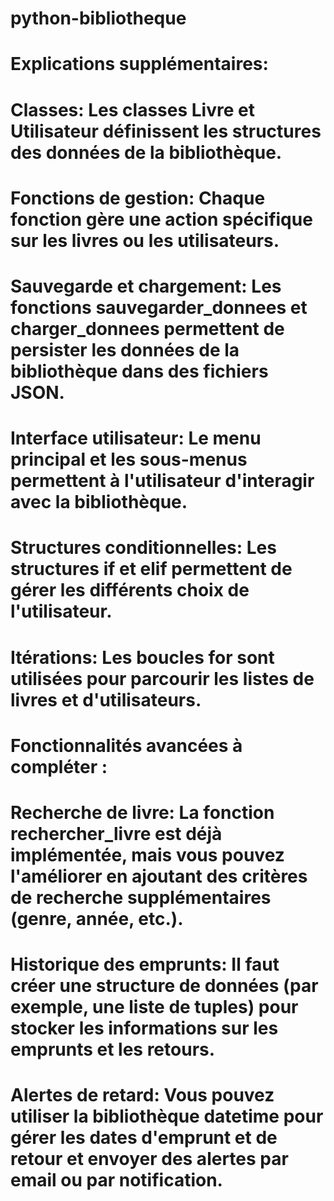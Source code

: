 # python-bibliotheque
# Explications supplémentaires:

# Classes: Les classes Livre et Utilisateur définissent les structures des données de la bibliothèque.
# Fonctions de gestion: Chaque fonction gère une action spécifique sur les livres ou les utilisateurs.
# Sauvegarde et chargement: Les fonctions sauvegarder_donnees et charger_donnees permettent de persister les données de la bibliothèque dans des fichiers JSON.
# Interface utilisateur: Le menu principal et les sous-menus permettent à l'utilisateur d'interagir avec la bibliothèque.
# Structures conditionnelles: Les structures if et elif permettent de gérer les différents choix de l'utilisateur.
# Itérations: Les boucles for sont utilisées pour parcourir les listes de livres et d'utilisateurs.

# Fonctionnalités avancées à compléter :

# Recherche de livre: La fonction rechercher_livre est déjà implémentée, mais vous pouvez l'améliorer en ajoutant des critères de recherche supplémentaires (genre, année, etc.).
# Historique des emprunts: Il faut créer une structure de données (par exemple, une liste de tuples) pour stocker les informations sur les emprunts et les retours.
# Alertes de retard: Vous pouvez utiliser la bibliothèque datetime pour gérer les dates d'emprunt et de retour et envoyer des alertes par email ou par notification.